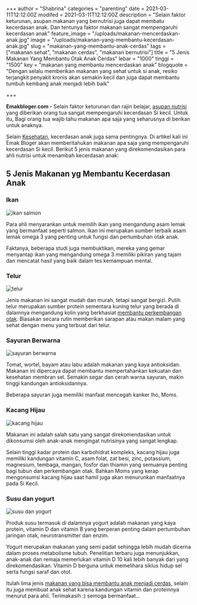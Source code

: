 +++
author = "Shabrina"
categories = "parenting"
date = 2021-03-11T12:12:00Z
modifed = 2021-03-11T12:12:00Z
description = "Selain faktor keturunan, asupan makanan yang bernutrisi juga dapat membatu kecerdasan anak. Dan tentunya faktor makanan sangat mempengaruhi kecerdasan anak"
feature_image = "/uploads/makanan-mencerdaskan-anak.jpg"
image = "/uploads/makanan-yang-membantu-kecerdasan-anak.jpg"
slug = "makanan-yang-membantu-anak-cerdas"
tags = ["makanan sehat", "makanan cerdas", "makanan bernutrisi"]
title = "5 Jenis Makanan Yang Membantu Otak Anak Cerdas"
lebar = "1000"
tinggi = "1500"
key = "makanan yang membantu mencerdaskan anak"
blogquote = "Dengan selalu memberikan makanan yang sehat untuk si anak, resiko terjangkit penyakit kronis akan semakin kecil dan juga dapat membantu tumbuh kembang anak menjadi lebih baik"

+++

**Emakbloger.com -** Selain faktor keturunan dan rajin belajar, [asupan nutrisi](/tags/makanan-bernutrisi) yang diberikan orang tua sangat mempengaruhi kecerdasan Si kecil. Untuk itu, Bagi orang tua wajib tahu makanan apa saja yang seharusnya di berikan untuk anaknya.

Selain [Kesehatan](/tags/makanan-sehat), kecerdasan anak juga sama pentingnya. Di artikel kali ini Emak Bloger akan memberitahukan makanan apa saja yang mempengaruhi kecerdasan Si kecil. Berikut 5 jenis makanan yang direkomendasikan para ahli nutrisi untuk menambah kecerdasan anak:

## 5 Jenis Makanan yg Membantu Kecerdasan Anak

### Ikan

![ikan salmon](/uploads/1.jpg "ikan salmon sebagai makanan yang membantu kecerdasan otak anak")

Para ahli menyarankan untuk memilih ikan yang mengandung asam lemak yang bermanfaat seperti salmon. Ikan ini merupakan sumber terbaik asam lemak omega 3 yang penting untuk fungsi dan pertumbuhan otak anak.

Faktanya, beberapa studi juga membuktikan, mereka yang gemar menyantap ikan yang mengandung omega 3 memiliki pikiran yang tajam dan mencatat hasil yang baik dalam tes kemampuan mental.

### Telur

![telur](/uploads/2.jpg "telur")

Jenis makanan ini sangat mudah dan murah, tetapi sangat bergizi. Putih telur merupakan sumber protein sementara kuning telur yang berada di dalamnya mengandung kolin yang berkhasiat [membantu perkembangan otak](/tags/makanan-cerdas). Biasakan secara rutin memberikan sarapan atau makan malam yang sehat dengan menu yang terbuat dari telur.

### Sayuran Berwarna

![sayuran berwarna](/uploads/3.jpg "sayuran berwarna")

Tomat, wortel, bayam atau labu adalah makanan yang kaya antioksidan. Makanan ini dipercaya dapat membantu mempertahankan kekuatan dan kesehatan membran sel. Semakin segar dan cerah warna sayuran, makin tinggi kandungan antioksidannya.

Beberapa sayuran juga memiliki manfaat mencegah kanker lho, Moms.

### Kacang Hijau

![kacang hijau](/uploads/4.jpg "kacang hijau")

Makanan ini adalah salah satu yang sangat direkomendasikan untuk dikonsumsi oleh anak-anak mengingat nutrisinya yang sangat lengkap.

Selain tinggi kadar protein dan karbohidrat kompleks, kacang hijau juga memiliki kandungan vitamin C, asam folat, zat besi, zinc, potassium, magnesium, tembaga, mangan, fosfor dan thiamin yang semuanya penting bagi tubun dan perkembangan otak. Bahkan Moms yang kerap mengonsumsi kacang hijau saat hamil juga akan menurunkan manfaatnya pada Si Kecil.

### Susu dan yogurt

![susu dan yogurt](/uploads/5.jpg "susu dan yogurt")

Produk susu termasuk di dalamnya yogurt adalah makanan yang kaya protein, vitamin D dan vitamin B yang berperan penting dalam pertumbuhan jaringan otak, neurotransmitter dan enzim.

Yogurt merupakan makanan yang semi padat sehingga lebih mudah dicerna dalam proses metabolisme tubuh. Penelitian terbaru juga menunjukkan, anak-anak dan remaja memerlukan vitamin D 10 kali lebih banyak dari yang direkomendasikan. Vitamin D berguna untuk memelihara siklus hidup sel serta fungsi saraf dan otot.

Itulah lima jenis [makanan yang bisa membantu anak menjadi cerdas](/tags/makanan-cerdas), selain itu juga membuat anak sehat karena kandungan vitamin dan proteinnya menurut para ahli. Terimakasih :) semoga bermanfaat...
